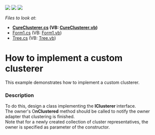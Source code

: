 <!-- default badges list -->
![](https://img.shields.io/endpoint?url=https://codecentral.devexpress.com/api/v1/VersionRange/128576483/15.2.4%2B)
[![](https://img.shields.io/badge/Open_in_DevExpress_Support_Center-FF7200?style=flat-square&logo=DevExpress&logoColor=white)](https://supportcenter.devexpress.com/ticket/details/T312237)
[![](https://img.shields.io/badge/📖_How_to_use_DevExpress_Examples-e9f6fc?style=flat-square)](https://docs.devexpress.com/GeneralInformation/403183)
<!-- default badges end -->
<!-- default file list -->
*Files to look at*:

* **[CureClusterer.cs](./CS/CustomClustererSample/CureClusterer.cs) (VB: [CureClusterer.vb](./VB/CustomClustererSample/CureClusterer.vb))**
* [Form1.cs](./CS/CustomClustererSample/Form1.cs) (VB: [Form1.vb](./VB/CustomClustererSample/Form1.vb))
* [Tree.cs](./CS/CustomClustererSample/Tree.cs) (VB: [Tree.vb](./VB/CustomClustererSample/Tree.vb))
<!-- default file list end -->
# How to implement a custom clusterer


This example demonstrates how to implement a custom clusterer.


<h3>Description</h3>

To do this, design a class implementing&nbsp;the&nbsp;<strong>IClusterer&nbsp;</strong>interface.&nbsp;<br />The&nbsp;owner's O<strong>nClustered</strong>&nbsp;method should be called to notify the owner adapter that clustering is finished.<br />Note that for a newly created collection of cluster representatives, the owner is specified as parameter of the constructor.

<br/>


